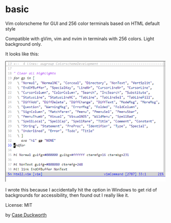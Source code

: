 # basic
Vim colorscheme for GUI and 256 color terminals based on HTML default style

Compatible with gVim, vim and nvim in terminals with 256 colors.
Light background only.

It looks like this: 

![Screenshot of basic](/basic.PNG)

I wrote this because I accidentally hit the option in Windows to get rid of backgrounds for accessibility,
then found out I really like it.

License: MIT

by [Case Duckworth](https://www.acdw.net)
